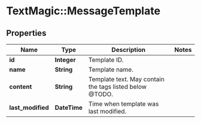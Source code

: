 # TextMagic::MessageTemplate

## Properties
Name | Type | Description | Notes
------------ | ------------- | ------------- | -------------
**id** | **Integer** | Template ID. | 
**name** | **String** | Template name. | 
**content** | **String** | Template text. May contain the tags listed below @TODO. | 
**last_modified** | **DateTime** | Time when template was last modified. | 


